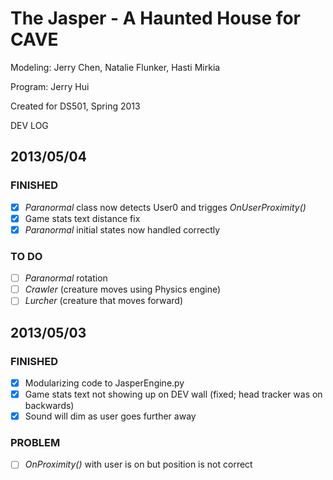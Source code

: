 The Jasper - A Haunted House for CAVE
=====================================
Modeling: Jerry Chen, Natalie Flunker, Hasti Mirkia

Program: Jerry Hui

Created for DS501, Spring 2013

DEV LOG

## 2013/05/04
### FINISHED
- [x] *Paranormal* class now detects User0 and trigges _OnUserProximity()_
- [x] Game stats text distance fix
- [x] *Paranormal* initial states now handled correctly

### TO DO
- [ ] *Paranormal* rotation
- [ ] *Crawler* (creature moves using Physics engine)
- [ ] *Lurcher* (creature that moves forward)

## 2013/05/03
### FINISHED
- [x] Modularizing code to JasperEngine.py
- [x] Game stats text not showing up on DEV wall (fixed; head tracker was on backwards)
- [x] Sound will dim as user goes further away

### PROBLEM
- [ ] _OnProximity()_ with user is on but position is not correct